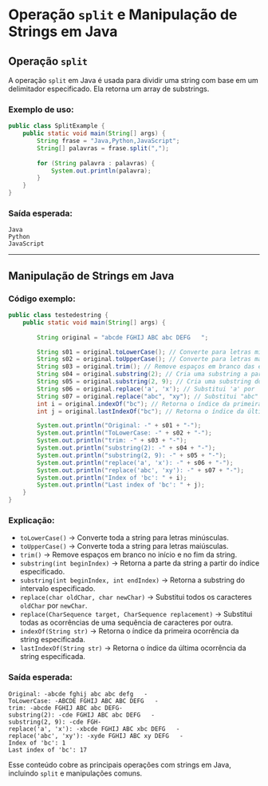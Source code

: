 # Operação `split` e Manipulação de Strings em Java

## Operação `split`

A operação `split` em Java é usada para dividir uma string com base em um delimitador especificado. Ela retorna um array de substrings.

### Exemplo de uso:

```java
public class SplitExample {
    public static void main(String[] args) {
        String frase = "Java,Python,JavaScript";
        String[] palavras = frase.split(",");
        
        for (String palavra : palavras) {
            System.out.println(palavra);
        }
    }
}
```

### Saída esperada:
```
Java
Python
JavaScript
```

---

## Manipulação de Strings em Java

### Código exemplo:
```java
public class testedestring {
    public static void main(String[] args) {
        
        String original = "abcde FGHIJ ABC abc DEFG   ";

        String s01 = original.toLowerCase(); // Converte para letras minúsculas
        String s02 = original.toUpperCase(); // Converte para letras maiúsculas
        String s03 = original.trim(); // Remove espaços em branco das extremidades
        String s04 = original.substring(2); // Cria uma substring a partir do índice 2
        String s05 = original.substring(2, 9); // Cria uma substring do índice 2 ao 9
        String s06 = original.replace('a', 'x'); // Substitui 'a' por 'x'
        String s07 = original.replace("abc", "xy"); // Substitui "abc" por "xy"
        int i = original.indexOf("bc"); // Retorna o índice da primeira ocorrência de "bc"
        int j = original.lastIndexOf("bc"); // Retorna o índice da última ocorrência de "bc"

        System.out.println("Original: -" + s01 + "-");
        System.out.println("ToLowerCase: -" + s02 + "-");
        System.out.println("trim: -" + s03 + "-");
        System.out.println("substring(2): -" + s04 + "-");
        System.out.println("substring(2, 9): -" + s05 + "-");
        System.out.println("replace('a', 'x'): -" + s06 + "-");
        System.out.println("replace('abc', 'xy'): -" + s07 + "-");
        System.out.println("Index of 'bc': " + i);
        System.out.println("Last index of 'bc': " + j);
    }
}
```

### Explicação:

- `toLowerCase()` → Converte toda a string para letras minúsculas.
- `toUpperCase()` → Converte toda a string para letras maiúsculas.
- `trim()` → Remove espaços em branco no início e no fim da string.
- `substring(int beginIndex)` → Retorna a parte da string a partir do índice especificado.
- `substring(int beginIndex, int endIndex)` → Retorna a substring do intervalo especificado.
- `replace(char oldChar, char newChar)` → Substitui todos os caracteres `oldChar` por `newChar`.
- `replace(CharSequence target, CharSequence replacement)` → Substitui todas as ocorrências de uma sequência de caracteres por outra.
- `indexOf(String str)` → Retorna o índice da primeira ocorrência da string especificada.
- `lastIndexOf(String str)` → Retorna o índice da última ocorrência da string especificada.

### Saída esperada:
```
Original: -abcde fghij abc abc defg   -
ToLowerCase: -ABCDE FGHIJ ABC ABC DEFG   -
trim: -abcde FGHIJ ABC abc DEFG-
substring(2): -cde FGHIJ ABC abc DEFG   -
substring(2, 9): -cde FGH-
replace('a', 'x'): -xbcde FGHIJ ABC xbc DEFG   -
replace('abc', 'xy'): -xyde FGHIJ ABC xy DEFG   -
Index of 'bc': 1
Last index of 'bc': 17
```

Esse conteúdo cobre as principais operações com strings em Java, incluindo `split` e manipulações comuns.

